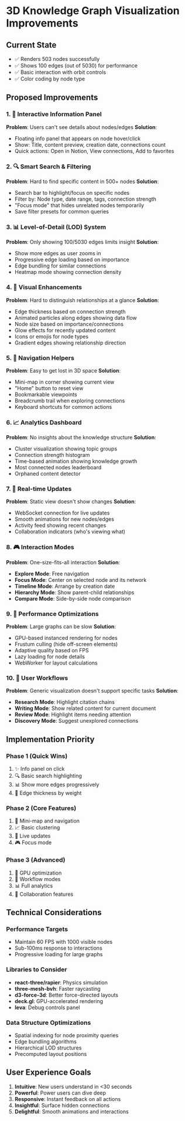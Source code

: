 # 3D Knowledge Graph Visualization Improvements

## Current State
- ✅ Renders 503 nodes successfully
- ✅ Shows 100 edges (out of 5030) for performance
- ✅ Basic interaction with orbit controls
- ✅ Color coding by node type

## Proposed Improvements

### 1. 🎯 Interactive Information Panel
**Problem**: Users can't see details about nodes/edges
**Solution**: 
- Floating info panel that appears on node hover/click
- Show: Title, content preview, creation date, connections count
- Quick actions: Open in Notion, View connections, Add to favorites

### 2. 🔍 Smart Search & Filtering
**Problem**: Hard to find specific content in 500+ nodes
**Solution**:
- Search bar to highlight/focus on specific nodes
- Filter by: Node type, date range, tags, connection strength
- "Focus mode" that hides unrelated nodes temporarily
- Save filter presets for common queries

### 3. 📊 Level-of-Detail (LOD) System
**Problem**: Only showing 100/5030 edges limits insight
**Solution**:
- Show more edges as user zooms in
- Progressive edge loading based on importance
- Edge bundling for similar connections
- Heatmap mode showing connection density

### 4. 🎨 Visual Enhancements
**Problem**: Hard to distinguish relationships at a glance
**Solution**:
- Edge thickness based on connection strength
- Animated particles along edges showing data flow
- Node size based on importance/connections
- Glow effects for recently updated content
- Icons or emojis for node types
- Gradient edges showing relationship direction

### 5. 🧭 Navigation Helpers
**Problem**: Easy to get lost in 3D space
**Solution**:
- Mini-map in corner showing current view
- "Home" button to reset view
- Bookmarkable viewpoints
- Breadcrumb trail when exploring connections
- Keyboard shortcuts for common actions

### 6. 📈 Analytics Dashboard
**Problem**: No insights about the knowledge structure
**Solution**:
- Cluster visualization showing topic groups
- Connection strength histogram
- Time-based animation showing knowledge growth
- Most connected nodes leaderboard
- Orphaned content detector

### 7. 🔄 Real-time Updates
**Problem**: Static view doesn't show changes
**Solution**:
- WebSocket connection for live updates
- Smooth animations for new nodes/edges
- Activity feed showing recent changes
- Collaboration indicators (who's viewing what)

### 8. 🎮 Interaction Modes
**Problem**: One-size-fits-all interaction
**Solution**:
- **Explore Mode**: Free navigation
- **Focus Mode**: Center on selected node and its network
- **Timeline Mode**: Arrange by creation date
- **Hierarchy Mode**: Show parent-child relationships
- **Compare Mode**: Side-by-side node comparison

### 9. 📱 Performance Optimizations
**Problem**: Large graphs can be slow
**Solution**:
- GPU-based instanced rendering for nodes
- Frustum culling (hide off-screen elements)
- Adaptive quality based on FPS
- Lazy loading for node details
- WebWorker for layout calculations

### 10. 🎯 User Workflows
**Problem**: Generic visualization doesn't support specific tasks
**Solution**:
- **Research Mode**: Highlight citation chains
- **Writing Mode**: Show related content for current document
- **Review Mode**: Highlight items needing attention
- **Discovery Mode**: Suggest unexplored connections

## Implementation Priority

### Phase 1 (Quick Wins)
1. ✨ Info panel on click
2. 🔍 Basic search highlighting
3. 📊 Show more edges progressively
4. 🎨 Edge thickness by weight

### Phase 2 (Core Features)
1. 🧭 Mini-map and navigation
2. 📈 Basic clustering
3. 🔄 Live updates
4. 🎮 Focus mode

### Phase 3 (Advanced)
1. 📱 GPU optimization
2. 🎯 Workflow modes
3. 📊 Full analytics
4. 🔄 Collaboration features

## Technical Considerations

### Performance Targets
- Maintain 60 FPS with 1000 visible nodes
- Sub-100ms response to interactions
- Progressive loading for large graphs

### Libraries to Consider
- **react-three/rapier**: Physics simulation
- **three-mesh-bvh**: Faster raycasting
- **d3-force-3d**: Better force-directed layouts
- **deck.gl**: GPU-accelerated rendering
- **leva**: Debug controls panel

### Data Structure Optimizations
- Spatial indexing for node proximity queries
- Edge bundling algorithms
- Hierarchical LOD structures
- Precomputed layout positions

## User Experience Goals
1. **Intuitive**: New users understand in <30 seconds
2. **Powerful**: Power users can dive deep
3. **Responsive**: Instant feedback on all actions
4. **Insightful**: Surface hidden connections
5. **Delightful**: Smooth animations and interactions